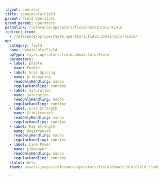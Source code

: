```yaml
---
layout: operator
title: domainColorField
parent: Field Operators
grand_parent: Operators
permalink: /reference/operators/field/domainColorField
redirect_from:
  - /reference/opType/raytk.operators.field.domainColorField/
op:
  category: field
  name: domainColorField
  opType: raytk.operators.field.domainColorField
  parameters:
  - label: Enable
    name: Enable
  - label: Grid Spacing
    name: Gridspacing
    readOnlyHandling: macro
    regularHandling: runtime
  - label: Saturation
    name: Saturation
    readOnlyHandling: macro
    regularHandling: runtime
  - label: Grid Strength
    name: Gridstrength
    readOnlyHandling: macro
    regularHandling: runtime
  - label: Mag Strength
    name: Magstrength
    readOnlyHandling: macro
    regularHandling: runtime
  - label: Line Power
    name: Linepower
    readOnlyHandling: macro
    regularHandling: runtime
  status: beta
  thumb: assets/images/reference/operators/field/domainColorField_thumb.png

---
```

